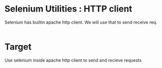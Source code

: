 # Selenium Utilities : HTTP client 

Selenium has builtin apache http client. We will use that to send receive req. 
  
# Target 
Use selenium inside apache http client to send and recieve requests 
